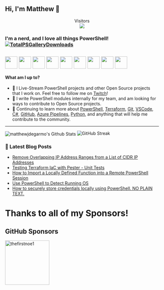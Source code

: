 ## Hi, I'm Matthew 👋 
<p align="center"> 
  Visitors<br>
  <img src="https://profile-counter.glitch.me/matthewjdegarmo/count.svg" />
</p>

### I'm a nerd, and I love all things PowerShell! [![TotalPSGalleryDownloads](https://img.shields.io/badge/Total%20PSGallery%20Downloads-~1,170-green)](https://www.powershellgallery.com/profiles/matthewjdegarmo)
[<img align="center" height="40" src="https://img.icons8.com/color/144/000000/linkedin.png"/>](https://www.linkedin.com/in/matthewjdegarmo/)
[<img align="center" height="40" src="https://img.icons8.com/fluent/144/000000/twitter.png"/>](https://twitter.com/matthewjdegarmo)
[<img align="center" height="40" src="https://img.icons8.com/color/144/000000/twitch.png"/>](https://www.twitch.tv/matthewjdegarmo/about/)
[<img align="center" height="40" src="https://img.icons8.com/fluent/144/000000/instagram-new.png"/>](https://www.instagram.com/matthewjdegarmo/)
[<img align="center" height="40" src="https://img.icons8.com/fluent/144/000000/facebook-new.png"/>](https://www.facebook.com/matthewjdegarmo)
[<img align="center" height="40" src="https://img.icons8.com/cotton/100/000000/hot-coffee--v1.png"/>](https://buymeacoff.ee/matthewjdegarmo)
[<img align="center" height="40" src="https://img.icons8.com/nolan/64/domain.png"/>](https://matthewjdegarmo.com)
[<img align="center" height="40" src="https://img.icons8.com/doodle/48/000000/reddit--v1.png"/>](https://www.reddit.com/user/matthewjdegarmo)
[<img align="center" height="40" src="https://img.icons8.com/dusk/64/000000/rss.png"/>](https://matthewjdegarmo.com/feed.xml)
---

#### What am I up to?
- 🎥 I Live-Stream PowerShell projects and other Open Source projects that I work on. Feel free to follow me on [Twitch](https://www.twitch.tv/TechDufus/about/)!
- 🔭 I write PowerShell modules internally for my team, and am looking for ways to contribute to Open Source projects.
- 🌱 Continuing to learn more about [PowerShell](https://github.com/powershell/powershell), [Terraform](https://www.terraform.io/), [Git](https://git-scm.com/), [VSCode](https://github.com/microsoft/vscode), [C#](https://docs.microsoft.com/en-us/dotnet/csharp/), [GitHub](https://github.com), [Azure Pipelines](https://docs.microsoft.com/en-us/azure/devops/pipelines), [Python](https://www.python.org/), and anything that will help me contribute to the community.
---

<img align="center" alt="matthewjdegarmo's Github Stats" src="https://github-readme-stats.vercel.app/api?username=matthewjdegarmo&show_icons=true&count_private=true&theme=dark&include_all_commits=true&line_height=21&cache_seconds=1800"/>
<img src="https://github-readme-streak-stats.herokuapp.com/?user=matthewjdegarmo&theme=dark" alt="GitHub Streak" data-canonical-src="https://github-readme-streak-stats.herokuapp.com/?user=matthewjdegarmo&theme=dark" style="max-width:100%;">


 
 
 ### 👀 Latest Blog Posts
 <!-- BLOG-POST-LIST:START -->
- [Remove Overlapping IP Address Ranges from a List of CIDR IP Addresses](https://matthewjdegarmo.com/powershell/2021/06/14/remove-overlapping-ip-ranges-from-list-of-cidr-addresses.html)
- [Testing Terraform IaC with Pester - Unit Tests](https://matthewjdegarmo.com/powershell/2021/05/31/testing-teraform-iac-with-pester-unit-tests.html)
- [How to Import a Locally Defined Function into a Remote PowerShell Session](https://matthewjdegarmo.com/powershell/2021/03/31/how-to-import-a-locally-defined-function-into-a-remote-powershell-session.html)
- [Use PowerShell to Detect Running OS](https://matthewjdegarmo.com/powershell/2021/03/30/use-powershell-to-detect-running-os.html)
- [How to securely store credentials locally using PowerShell. NO PLAIN TEXT.](https://matthewjdegarmo.com/powershell/2020/11/20/how-to-securely-store-credentials-locally-using-powershell-no-plain-text.html)
<!-- BLOG-POST-LIST:END -->

<!-- SPONSORS-LIST:START -->
# Thanks to all of my Sponsors!

## GitHub Sponsors

[<img src="https://github.com/thefirstnoe1.png" alt="thefirstnoe1" width="145"/>](https://github.com/thefirstnoe1)

<!-- SPONSORS-LIST:END -->
